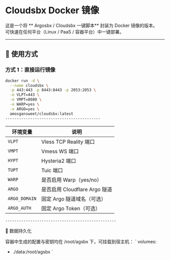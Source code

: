 # Cloudsbx Docker 镜像

这是一个将 ** Argosbx / Cloudsbx 一键脚本** 封装为 Docker 镜像的版本。  
可快速在任何平台（Linux / PaaS / 容器平台）中一键部署。

---

## 🚀 使用方式

### 方式 1：直接运行镜像

```bash
docker run -d \
  --name cloudsbx \
  -p 443:443 -p 8443:8443 -p 2053:2053 \
  -e VLPT=443 \
  -e VMPT=8080 \
  -e WARP=yes \
  -e ARGO=yes \
  amosgansweet/cloudsbx:latest
------------------------------------------
```
| 环境变量          | 说明                      |
| ------------- | ----------------------- |
| `VLPT`        | Vless TCP Reality 端口    |
| `VMPT`        | Vmess WS 端口             |
| `HYPT`        | Hysteria2 端口            |
| `TUPT`        | Tuic 端口                 |
| `WARP`        | 是否启用 Warp（yes/no）       |
| `ARGO`        | 是否启用 Cloudflare Argo 隧道 |
| `ARGO_DOMAIN` | 固定 Argo 隧道域名（可选）        |
| `ARGO_AUTH`   | 固定 Argo Token（可选）       |
```
-------------------------------------------------
```
📂 数据持久化

容器中生成的配置与密钥均在 /root/agsbx 下，可挂载到宿主机：
`
volumes:
  - ./data:/root/agsbx
`
```









